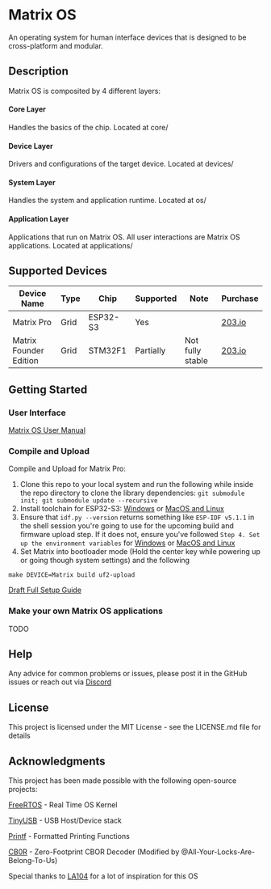 # Matrix OS

An operating system for human interface devices that is designed to be cross-platform and modular.


## Description
Matrix OS is composited by 4 different layers:
#### Core Layer
Handles the basics of the chip. Located at core/
#### Device Layer
Drivers and configurations of the target device. Located at devices/
#### System Layer
Handles the system and application runtime. Located at os/
#### Application Layer
Applications that run on Matrix OS. All user interactions are Matrix OS applications. Located at applications/ 

## Supported Devices
| Device Name            | Type | Chip     | Supported | Note              | Purchase                                       |
|------------------------|------|----------|-----------|-------------------|------------------------------------------------|
| Matrix Pro             | Grid | ESP32-S3 | Yes       |                   | [203.io](https://203.io/products/matrix-pro-pre-order)   |
| Matrix Founder Edition | Grid | STM32F1  | Partially | Not fully stable | [203.io](https://203.io/products/matrix-founder-edition) |


## Getting Started
### User Interface
   [Matrix OS User Manual]([https://203.io/products/matrix-founder-edition](https://github.com/203-Systems/Matrix-OS-User-Manual))
### Compile and Upload
   Compile and Upload for Matrix Pro:
   1. Clone this repo to your local system and run the following while inside the repo directory to clone the library dependencies: `git submodule init; git submodule update --recursive`
   2. Install toolchain for ESP32-S3: [Windows](https://docs.espressif.com/projects/esp-idf/en/stable/esp32s3/get-started/windows-setup.html) or [MacOS and Linux](https://docs.espressif.com/projects/esp-idf/en/stable/esp32s3/get-started/linux-macos-setup.html)
   3. Ensure that `idf.py --version` returns something like `ESP-IDF v5.1.1` in the shell session you're going to use for the upcoming build and firmware upload step. If it does not, ensure you've followed `Step 4. Set up the environment variables` for [Windows](https://docs.espressif.com/projects/esp-idf/en/stable/esp32s3/get-started/windows-setup.html#launching-esp-idf-environment) or [MacOS and Linux](https://docs.espressif.com/projects/esp-idf/en/stable/esp32s3/get-started/linux-macos-setup.html#step-4-set-up-the-environment-variables)
   3. Set Matrix into bootloader mode (Hold the center key while powering up or going though system settings) and the following
   ```
   make DEVICE=Matrix build uf2-upload
   ```
   [Draft Full Setup Guide](https://docs.google.com/document/d/135LQrOv90ddeh9eeDWQ9uNN7ohSIBCHwusqJAIAWjfw/edit?usp=sharing)
   
### Make your own Matrix OS applications
   TODO
   
## Help

Any advice for common problems or issues, please post it in the GitHub issues or reach out via [Discord](https://discord.gg/92gXq6F2JH)

## License

This project is licensed under the MIT License - see the LICENSE.md file for details

## Acknowledgments
This project has been made possible with the following open-source projects:

[FreeRTOS](https://github.com/FreeRTOS/FreeRTOS-Kernel) - Real Time OS Kernel 

[TinyUSB](https://github.com/hathach/tinyusb) - USB Host/Device stack

[Printf](https://github.com/eyalroz/printf/) - Formatted Printing Functions

[CB0R](https://github.com/quartzjer/cb0r) -  Zero-Footprint CBOR Decoder (Modified by @All-Your-Locks-Are-Belong-To-Us)

Special thanks to [LA104](https://github.com/gabonator/LA104) for a lot of inspiration for this OS
